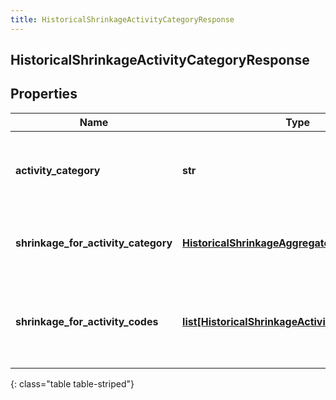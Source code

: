 ```yaml
---
title: HistoricalShrinkageActivityCategoryResponse
---
```

## HistoricalShrinkageActivityCategoryResponse

## Properties

|Name | Type | Description | Notes|
|------------ | ------------- | ------------- | -------------|
| **activity_category** | **str** | Activity category for which shrinkage data is provided | [optional] |
| **shrinkage_for_activity_category** | [**HistoricalShrinkageAggregateResponse**](HistoricalShrinkageAggregateResponse.html) | Aggregated shrinkage data for the activity category | [optional] |
| **shrinkage_for_activity_codes** | [**list[HistoricalShrinkageActivityCodeResponse]**](HistoricalShrinkageActivityCodeResponse.html) | Shrinkage for the activity codes under this activity category | [optional] |
{: class="table table-striped"}


